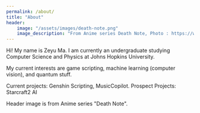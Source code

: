 ```yaml
---
permalink: /about/
title: "About"
header:
    image: "/assets/images/death-note.png" 
    image_description: "From Anime series Death Note, Photo : https://www.reddit.com/r/deathnote/comments/fdzq5k/death_note_banner_fan_art/"
---
```


Hi! My name is Zeyu Ma. I am currently an undergraduate studying Computer Science and Physics at Johns Hopkins University. 

My current interests are game scripting, machine learning (computer vision), and quantum stuff.

Current projects: Genshin Scripting, MusicCopilot. Prospect Projects: Starcraft2 AI

Header image is from Anime series "Death Note".